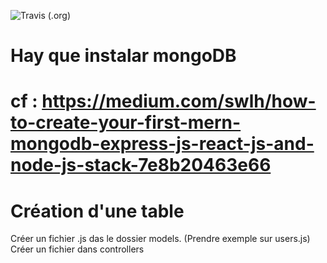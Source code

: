 ![Travis (.org)](https://img.shields.io/travis/Xiirf/FIS-Backend-Login?label=build%20on%20master&style=plastic)
# Hay que instalar mongoDB 
# cf : https://medium.com/swlh/how-to-create-your-first-mern-mongodb-express-js-react-js-and-node-js-stack-7e8b20463e66

# Création d'une table
Créer un fichier .js das le dossier models. (Prendre exemple sur users.js)
Créer un fichier dans controllers